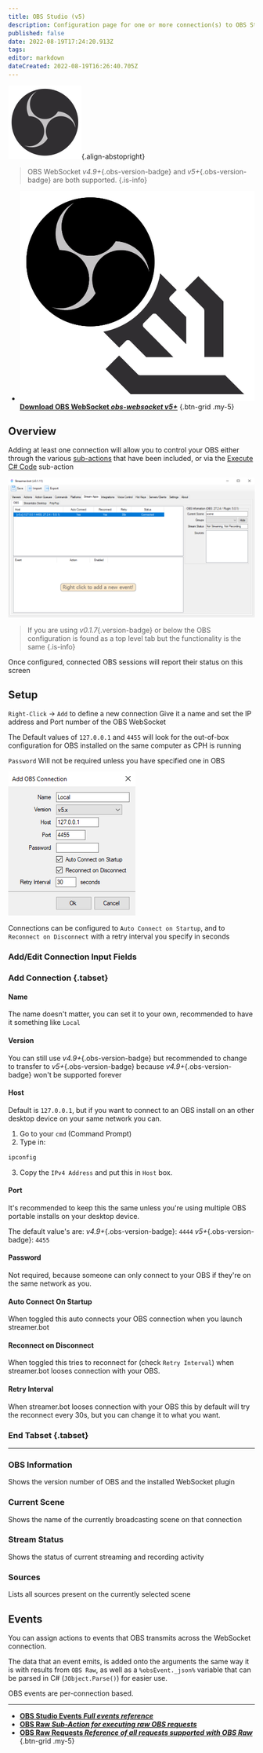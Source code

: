 ```yaml
---
title: OBS Studio (v5)
description: Configuration page for one or more connection(s) to OBS Studio instance(s)
published: false
date: 2022-08-19T17:24:20.913Z
tags: 
editor: markdown
dateCreated: 2022-08-19T16:26:40.705Z
---
```


![obs.svg](/logos/obs.svg){.align-abstopright}

> OBS WebSocket *v4.9+*{.obs-version-badge} and *v5+*{.obs-version-badge} are both supported.
{.is-info}

- [<img src="/logos/obs-websocket.png"/>**Download OBS WebSocket *<i class="mdi mdi-github"></i> obs-websocket v5+***](https://github.com/obsproject/obs-websocket/releases/latest)
{.btn-grid .my-5}

## Overview

Adding at least one connection will allow you to control your OBS either through the various [sub-actions](/Sub-Actions#main) that have been included, or via the [Execute C# Code](/Sub-Actions/Code/Execute-CSharp-Code) sub-action

![overview](/broadcasters/obs/overview.png)

> If you are using *v0.1.7*{.version-badge} or below the OBS configuration is found as a top level tab but the functionality is the same
{.is-info}


Once configured, connected OBS sessions will report their status on this screen

## Setup
`Right-Click` -> `Add` to define a new connection
Give it a name and set the IP address and Port number of the OBS WebSocket

The Default values of `127.0.0.1` and `4455` will look for the out-of-box configuration for OBS installed on the same computer as CPH is running

`Password` Will not be required unless you have specified one in OBS

![connection](/broadcasters/obs/obs-connection.png)


Connections can be configured to `Auto Connect on Startup`, and to `Reconnect on Disconnect` with a retry interval you specify in seconds

### Add/Edit Connection Input Fields
### Add Connection {.tabset}
#### Name
The name doesn't matter, you can set it to your own, recommended to have it something like `Local`

#### Version
You can still use *v4.9+*{.obs-version-badge} but recommended to change to transfer to *v5+*{.obs-version-badge} because *v4.9+*{.obs-version-badge} won't be supported forever

#### Host
Default is `127.0.0.1`, but if you want to connect to an OBS install on an other desktop device on your same network you can.
1. Go to your `cmd` (Command Prompt)
2. Type in:
```cmd
ipconfig
```
3. Copy the `IPv4 Address` and put this in `Host` box.

#### Port
It's recommended to keep this the same unless you're using multiple OBS portable installs on your desktop device.

The default value's are:
*v4.9+*{.obs-version-badge}: `4444`
*v5+*{.obs-version-badge}: `4455`

#### Password
Not required, because someone can only connect to your OBS if they're on the same network as you.

#### Auto Connect On Startup
When toggled this auto connects your OBS connection when you launch streamer.bot

#### Reconnect on Disconnect
When toggled this tries to reconnect for (check `Retry Interval`) when streamer.bot looses connection with your OBS.

#### Retry Interval
When streamer.bot looses connection with your OBS this by default will try the reconnect every 30s, but you can change it to what you want.

### End Tabset {.tabset}

***

### OBS Information

Shows the version number of OBS and the installed WebSocket plugin

### Current Scene

Shows the name of the currently broadcasting scene on that connection

### Stream Status

Shows the status of current streaming and recording activity

### Sources

Lists all sources present on the currently selected scene

## Events

You can assign actions to events that OBS transmits across the WebSocket connection.

The data that an event emits, is added onto the arguments the same way it is with results from `OBS Raw`, as well as a `%obsEvent._json%` variable that can be parsed in C# (`JObject.Parse()`) for easier use.

OBS events are per-connection based.

---

- [<i class="mdi mdi-chevron-right primary--text"></i>**OBS Studio Events *Full events reference***](/en/Broadcasters/OBS/Events)
- [<i class="mdi mdi-chevron-right primary--text"></i>**OBS Raw *Sub-Action for executing raw OBS requests***](/en/Sub-Actions/OBS/Raw)
- [<i class="mdi mdi-github"></i>**OBS Raw Requests *Reference of all requests supported with OBS Raw***](https://github.com/obsproject/obs-websocket/blob/4.x-current/docs/generated/protocol.md#requests)
{.btn-grid .my-5}